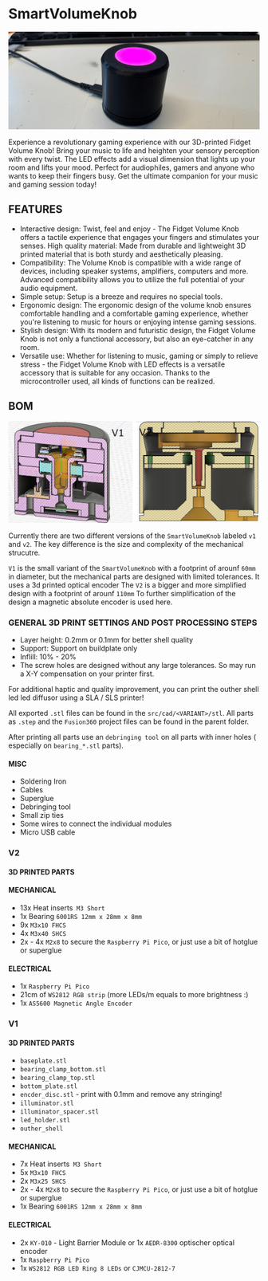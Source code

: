 # SmartVolumeKnob


![SmartVolumeKnob](documentation/images/v1/IMG_0535.JPG)

Experience a revolutionary gaming experience with our 3D-printed Fidget Volume Knob!
Bring your music to life and heighten your sensory perception with every twist.
The LED effects add a visual dimension that lights up your room and lifts your mood. Perfect for audiophiles, gamers and anyone who wants to keep their fingers busy.
Get the ultimate companion for your music and gaming session today!

## FEATURES

* Interactive design: Twist, feel and enjoy - The Fidget Volume Knob offers a tactile experience that engages your fingers and stimulates your senses.
High quality material: Made from durable and lightweight 3D printed material that is both sturdy and aesthetically pleasing.
* Compatibility: The Volume Knob is compatible with a wide range of devices, including speaker systems, amplifiers, computers and more. Advanced compatibility allows you to utilize the full potential of your audio equipment.
* Simple setup: Setup is a breeze and requires no special tools.
* Ergonomic design: The ergonomic design of the volume knob ensures comfortable handling and a comfortable gaming experience, whether you're listening to music for hours or enjoying intense gaming sessions.
* Stylish design: With its modern and futuristic design, the Fidget Volume Knob is not only a functional accessory, but also an eye-catcher in any room.
* Versatile use: Whether for listening to music, gaming or simply to relieve stress - the Fidget Volume Knob with LED effects is a versatile accessory that is suitable for any occasion. Thanks to the microcontroller used, all kinds of functions can be realized.

## BOM 

![SmartVolumeKnob](documentation/images/v1_v2_comarison.png)

Currently there are two different versions of the `SmartVolumeKnob` labeled  `v1` and `v2`.
The key difference is the size and complexity of the mechanical strucutre.

`V1` is the small variant of the `SmartVolumeKnob` with a footprint of arounf `60mm` in diameter, but the mechanical parts are designed with limited tolerances.
It uses a 3d printed optical encoder
The `V2` is a bigger and more simplified design with a footprint of arounf `110mm`
To further simplification of the design a magnetic absolute encoder is used here.

### GENERAL 3D PRINT SETTINGS AND POST PROCESSING STEPS

* Layer height: 0.2mm or 0.1mm for better shell quality
* Support: Support on buildplate only
* Inflill: 10% - 20%
* The screw holes are designed without any large tolerances. So may run a X-Y compensation on your printer first.

For additional haptic and quality improvement, you can print the outher shell led led diffusor using a SLA / SLS printer!

All exported `.stl` files can be found in the `src/cad/<VARIANT>/stl`. All parts as `.step` and the `Fusion360` project files can be found in the parent folder.

After printing all parts use an `debringing tool` on all parts with inner holes ( especially on `bearing_*.stl` parts).

#### MISC

* Soldering Iron
* Cables
* Superglue
* Debringing tool
* Small zip ties
* Some wires to connect the individual modules
* Micro USB cable
  
### V2

#### 3D PRINTED PARTS

#### MECHANICAL

* 13x Heat inserts` M3 Short`
* 1x Bearing `6001RS 12mm x 28mm x 8mm`
* 9x `M3x10 FHCS`
* 4x `M3x40 SHCS`
* 2x - 4x `M2x8` to secure the `Raspberry Pi Pico`, or just use a bit of hotglue or superglue
  
#### ELECTRICAL

* 1x `Raspberry Pi Pico`
* 21cm of `WS2812 RGB strip` (more LEDs/m equals to  more brightness :)
* 1x `AS5600 Magnetic Angle Encoder`
  
### V1


#### 3D PRINTED PARTS

* `baseplate.stl`
* `bearing_clamp_bottom.stl`
* `bearing_clamp_top.stl`
* `bottom_plate.stl`
* `encder_disc.stl` - print with 0.1mm and remove any stringing!
* `illuminator.stl`
* `illuminator_spacer.stl`
* `led_holder.stl`
* `outher_shell`
    
#### MECHANICAL

* 7x Heat inserts` M3 Short`
* 5x `M3x10 FHCS`
* 2x `M3x25 SHCS`
* 2x - 4x `M2x8` to secure the `Raspberry Pi Pico`, or just use a bit of hotglue or superglue
* 1x Bearing `6001RS 12mm x 28mm x 8mm`

#### ELECTRICAL

* 2x `KY-010`  - Light Barrier Module or 1x `AEDR-8300` optischer optical encoder
* 1x `Raspberry Pi Pico`
* 1x `WS2812 RGB LED Ring 8 LEDs` or `CJMCU-2812-7`



